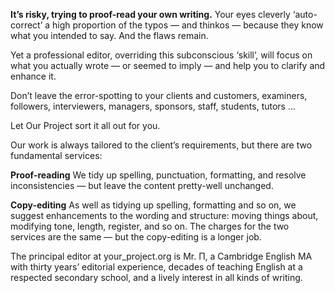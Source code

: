 **It’s risky, trying to proof-read your own writing.** Your eyes cleverly
‘auto-correct’ a high proportion of the typos — and thinkos — because
they know what you intended to say. And the flaws remain.

Yet a professional editor, overriding this subconscious ‘skill’,
will focus on what you actually wrote — or seemed to imply — and
help you to clarify and enhance it.

Don’t leave the error-spotting to your clients and customers,
examiners, followers, interviewers, managers, sponsors, staff,
students, tutors …

Let Our Project sort it all out for you.

Our work is always tailored to the client’s requirements, but there
are two fundamental services:

**Proof-reading** We tidy up spelling, punctuation, formatting, and
resolve inconsistencies — but leave the content pretty-well unchanged.

**Copy-editing** As well as tidying up spelling, formatting and so on,
we suggest enhancements to the wording and structure: moving things
about, modifying tone, length, register, and so on.  The charges
for the two services are the same — but the copy-editing is a longer
job.

The principal editor at your_project.org is Mr. Π, a Cambridge
English MA with thirty years’ editorial experience, decades of
teaching English at a respected secondary school, and a lively
interest in all kinds of writing.
